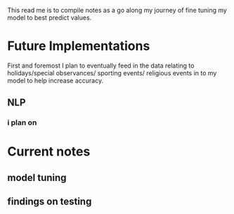 This read me is to compile notes as a go along my journey of fine tuning my model to best predict values.


# Future Implementations
First and foremost I plan to eventually feed in the data relating to holidays/special observances/ sporting events/ religious events in to my model to help increase accuracy.

## NLP
### i plan on 

# Current notes

## model tuning
###

## findings on testing
